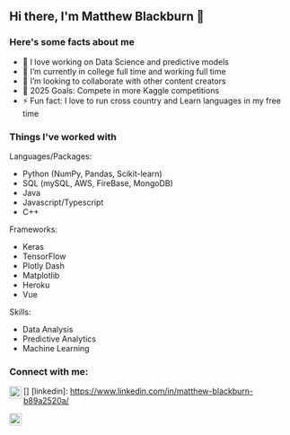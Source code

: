 ## Hi there, I'm Matthew Blackburn 👋

### Here's some facts about me

- 🔭 I love working on Data Science and predictive models
- 🌱 I’m currently in college full time and working full time
- 👯 I’m looking to collaborate with other content creators
- 🥅 2025 Goals: Compete in more Kaggle competitions
- ⚡ Fun fact: I love to run cross country and Learn languages in my free time

### Things I've worked with
Languages/Packages:
- Python (NumPy, Pandas, Scikit-learn)
- SQL (mySQL, AWS, FireBase, MongoDB)
- Java
- Javascript/Typescript
- C++

Frameworks:
- Keras
- TensorFlow
- Plotly Dash
- Matplotlib
- Heroku
- Vue

Skills: 
- Data Analysis 
- Predictive Analytics
- Machine Learning
### Connect with me:

[<img align="left" alt="LinkedIn" width="22px" src="https://i.imgur.com/uIplDZh.png" />]
[linkedin]: https://www.linkedin.com/in/matthew-blackburn-b89a2520a/

[<img align="left" alt="matthewblackbu | LinkedIn" width="22px" src="https://cdn.jsdelivr.net/npm/simple-icons@3.13.0/icons/gmail.svg" />][mail]

[mail]: mailto:matthewblackbu@gmail.com
